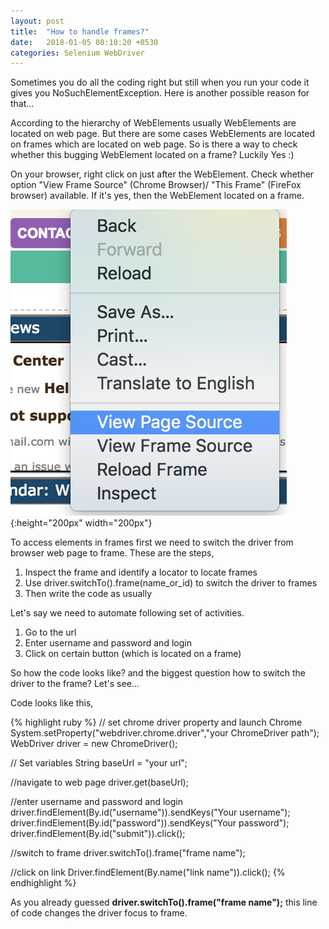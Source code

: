```yaml
---
layout: post
title:  "How to handle frames?"
date:   2018-01-05 08:10:20 +0530
categories: Selenium WebDriver
---
```

<p>Sometimes you do all the coding right but still when you run your code it gives you NoSuchElementException. Here is another possible reason for that...</p>

<p>According to the hierarchy of WebElements usually WebElements are located on web page. But there are some cases WebElements are located on frames which are located on web page. So is there a way to check whether this bugging WebElement located on a frame? Luckily Yes :) </p>

<p>On your browser, right click on just after the WebElement. Check whether option  "View Frame Source" (Chrome Browser)/ "This Frame" (FireFox browser) available. If it's yes, then the WebElement located on a frame.</p>

![image-title-here](/images/selenium/how-to-handle-frames/chrome.png){:height="200px" width="200px"}

To access elements in frames first we need to switch the driver from browser web page to frame. These are the steps,
1. Inspect the frame and identify a locator to locate frames
2. Use driver.switchTo().frame(name_or_id) to switch the driver to frames
3. Then write the code as usually

Let's say we need to automate following set of activities.
1. Go to the url
2. Enter username and password and login
3. Click on certain button (which is located on a frame)

<p>So how the code looks like? and the biggest question how to switch the driver to the frame? Let's see...</p>

Code looks like this,

{% highlight ruby %}
// set chrome driver property and launch Chrome
System.setProperty("webdriver.chrome.driver","your ChromeDriver path");
WebDriver driver  = new ChromeDriver();

// Set variables
String baseUrl = "your url";

//navigate to web page
driver.get(baseUrl);

//enter username and password and login
driver.findElement(By.id("username")).sendKeys("Your username");
driver.findElement(By.id("password")).sendKeys("Your password");
driver.findElement(By.id("submit")).click();

//switch to frame
driver.switchTo().frame("frame name");

//click on link
Driver.findElement(By.name("link name")).click();
{% endhighlight %}

As you already guessed **driver.switchTo().frame("frame name");** this line of code changes the driver focus to frame.
